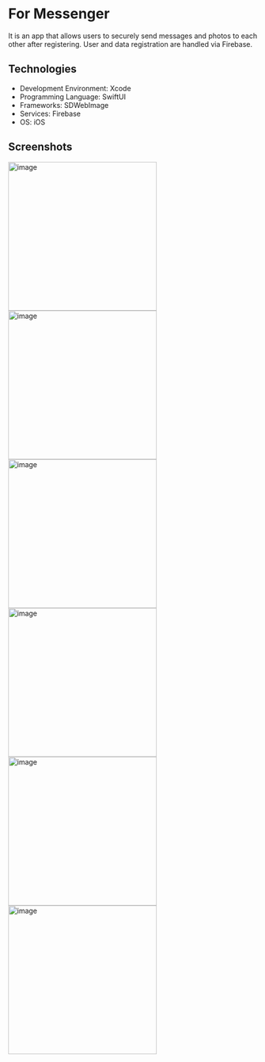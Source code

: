 # For Messenger
It is an app that allows users to securely send messages and photos to each other after registering. User and data registration are handled via Firebase.

## Technologies
* Development Environment: Xcode
* Programming Language: SwiftUI
* Frameworks: SDWebImage
* Services: Firebase
* OS: iOS

## Screenshots
<img width="300" alt="image" src="https://github.com/user-attachments/assets/c303fe23-1715-42e6-9de3-489a15f96a43">
<img width="300" alt="image" src="https://github.com/user-attachments/assets/98dbd5f8-b063-4fc7-9627-fc990f411150">
<img width="300" alt="image" src="https://github.com/user-attachments/assets/56dbf038-1b8a-4c67-ba7f-f3c04e4c4a59">
<img width="300" alt="image" src="https://github.com/user-attachments/assets/dc636791-4cdf-4380-90c7-843cc7da34e1">
<img width="300" alt="image" src="https://github.com/user-attachments/assets/884d3e5d-1ef5-4fd2-9f4e-1755d6aa6624">
<img width="300" alt="image" src="https://github.com/user-attachments/assets/cd75e51c-2682-4f4e-b786-37445e383937">
